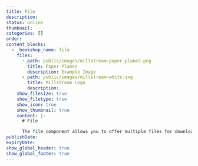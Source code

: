 ```yaml
---
title: File
description:
status: online
thumbnail:
categories: []
order:
content_blocks:
  - _bookshop_name: file
    files:
      - path: public/images/millstream-paper-planes.png
        title: Paper Planes
        description: Example Image
      - path: public/images/millstream-white.svg
        title: Millstream Logo
        description:
    show_filesize: true
    show_filetype: true
    show_icon: true
    show_thumbnail: true
    content: |-
      # File

      The file component allows you to offer multiple files for download, and can display previews for images and PDFs.
publishDate:
expiryDate:
show_global_header: true
show_global_footer: true
---
```

